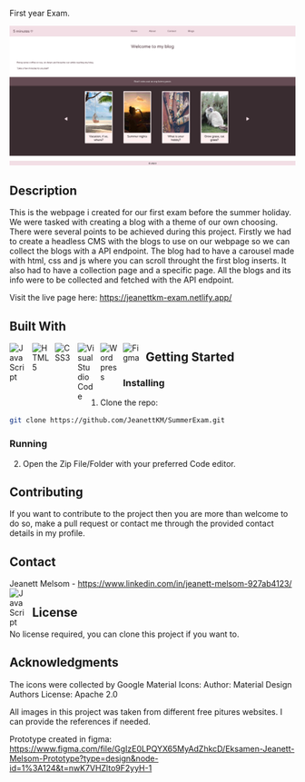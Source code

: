 First year Exam.

![image](/Screenshot%202023-06-11%20at%2019-34-44%205%20minutes%20Home.png)

## Description

This is the webpage i created for our first exam before the summer holiday. We were tasked with creating a blog with a theme of our own choosing. There were several points to be achieved during this project. Firstly we had to create a headless CMS with the blogs to use on our webpage so we can collect the blogs with a API endpoint. The blog had to have a carousel made with html, css and js where you can scroll throught the first blog inserts. It also had to have a collection page and a specific page. All the blogs and its info were to be collected and fetched with the API endpoint. 

Visit the live page here: https://jeanettkm-exam.netlify.app/

## Built With
<img align="left" alt="JavaScript" width="30px" style="padding-right:10px;" src="https://cdn.jsdelivr.net/gh/devicons/devicon/icons/javascript/javascript-original.svg"/>

<img align="left" alt="HTML5" width="30px" style="padding-right:10px;" src="https://cdn.jsdelivr.net/gh/devicons/devicon/icons/html5/html5-plain-wordmark.svg"/>
          
<img align="left" alt="CSS3" width="30px" style="padding-right:10px;" src="https://cdn.jsdelivr.net/gh/devicons/devicon/icons/css3/css3-plain-wordmark.svg"/>

<img align="left" alt="Visual Studio Code" width="30px" style="padding-right:10px;" src="https://cdn.jsdelivr.net/gh/devicons/devicon/icons/vscode/vscode-original-wordmark.svg"/>

<img align="left" alt="Wordpress" width="30px" style="padding-right:10px;" src="https://cdn.jsdelivr.net/gh/devicons/devicon/icons/wordpress/wordpress-original.svg"/>

<img align="left" alt="Figma" width="30px" style="padding-right:10px;" src="https://cdn.jsdelivr.net/gh/devicons/devicon/icons/figma/figma-original.svg"/>


## Getting Started

### Installing

1. Clone the repo:

```bash
git clone https://github.com/JeanettKM/SummerExam.git
```
### Running

2. Open the Zip File/Folder with your preferred Code editor.

## Contributing

If you want to contribute to the project then you are more than welcome to do so, make a pull request or contact me through the provided contact details in my profile. 

## Contact


Jeanett Melsom - https://www.linkedin.com/in/jeanett-melsom-927ab4123/ 
            <img align="left" alt="JavaScript" width="30px" style="padding-right:10px;" src="https://cdn.jsdelivr.net/gh/devicons/devicon/icons/linkedin/linkedin-original.svg" />

## License

No license required, you can clone this project if you want to. 


## Acknowledgments

The icons were collected by Google Material Icons:
Author:
Material Design Authors
License:
Apache 2.0

All images in this project was taken from different free pitures websites.
I can provide the references if needed.

Prototype created in figma: https://www.figma.com/file/GgIzE0LPQYX65MyAdZhkcD/Eksamen-Jeanett-Melsom-Prototype?type=design&node-id=1%3A124&t=nwK7VHZlto9F2yyH-1

